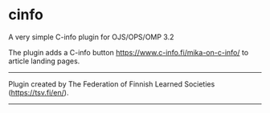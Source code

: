 # cinfo
A very simple C-info plugin for OJS/OPS/OMP 3.2

The plugin adds a C-info button https://www.c-info.fi/mika-on-c-info/ to article landing pages.

***
Plugin created by The Federation of Finnish Learned Societies (https://tsv.fi/en/).
***
